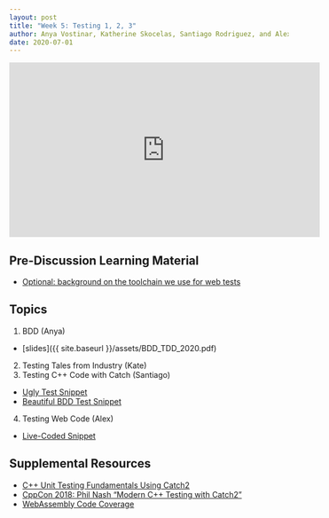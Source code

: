 ```yaml
---
layout: post
title: "Week 5: Testing 1, 2, 3"
author: Anya Vostinar, Katherine Skocelas, Santiago Rodriguez, and Alex Lalejini
date: 2020-07-01
---
```


<iframe width="560" height="315" src="https://www.youtube.com/embed/JZdWs_XW63c" frameborder="0" allow="accelerometer; autoplay; encrypted-media; gyroscope; picture-in-picture" allowfullscreen></iframe>

## Pre-Discussion Learning Material

* [Optional: background on the toolchain we use for web tests](https://devolab.org/javascript-testing-on-travis-ci-with-karma-and-mocha/)

## Topics

1. BDD (Anya)
  * [slides]({{ site.baseurl }}/assets/BDD_TDD_2020.pdf)
2. Testing Tales from Industry (Kate)
3. Testing C++ Code with Catch (Santiago)
  * [Ugly Test Snippet](https://github.com/devosoft/Empirical/blob/7e857e4689ddeeaea9b86990f82809739b2d644e/tests/tools/BitSet.cc)
  * [Beautiful BDD Test Snippet](https://github.com/devosoft/Empirical/blob/7e857e4689ddeeaea9b86990f82809739b2d644e/tests/tools/QueueCache.cc)
4. Testing Web Code (Alex)
  * [Live-Coded Snippet](https://github.com/amlalejini/Empirical/blob/83129a1df8334a900257989da6c26bacfb2f990c/tests/web/Element.cc)

## Supplemental Resources

* [C++ Unit Testing Fundamentals Using Catch2](https://app.pluralsight.com/library/courses/cplusplus-unit-testing-fundamentals-using-catch/table-of-contents)
* [CppCon 2018: Phil Nash “Modern C++ Testing with Catch2”](https://youtu.be/Ob5_XZrFQH0)
* [WebAssembly Code Coverage](https://motley-coder.com/2019/03/31/webassembly-coverage/)
